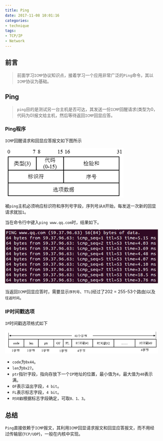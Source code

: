 ```yaml
---
title: Ping
date: 2017-11-08 10:01:16
categories:
- technique
tags:
- TCP/IP
- Network
---
```


## 前言
> 前面学习`ICMP`协议知识点，接着学习一个应用非常广泛的`Ping`命令，其以`ICMP`协议为基础。

## Ping

> `ping`目的是测试另一台主机是否可达，其发送一份`ICMP`回醒请求(类型为0，代码为0)报文给主机，然后等待返回`ICMP`回显应答。

### Ping程序

`ICMP`回醒请求和回显应答报文如下图所示

![](https://raw.githubusercontent.com/leesf/blogPhotos/master/tcpip/ping/ping-request-and-response.png)

被`ping`主机必须响应标识符和序列号字段，序列号从`0`开始，每发送一次新的回显请求就加`1`。

当在命令行中键入`ping www.qq.com`时，结果如下。

![](https://raw.githubusercontent.com/leesf/blogPhotos/master/tcpip/ping/ping.png)

当返回`ICMP`回显应答时，需要显示`序列号`、`TTL`(经过了202 = 255-53个路由)以及`往返时间`。

### IP时间戳选项

`IP`时间戳选项格式如下

![](https://raw.githubusercontent.com/leesf/blogPhotos/master/tcpip/ping/ip-timestamp.png)

* `code`为`0x44`。
* `len`为`0x27`。
* `ptr`指针字段，指向存放下一个`IP`地址的位置，最小值为`4`，最大值为`40`表示满。
* `OF`表示溢出字段，`4 bit`。
* `FL`表示标志字段，`4 bit`。
* `时间戳`根据标志字段确定，可取`0、1、3`。

## 总结

`Ping`直接依赖于`ICMP`报文，其利用`ICMP`回显请求报文和回显应答报文，而不用经过传输层(`TCP/UDP`)，一般在内核中实现。









